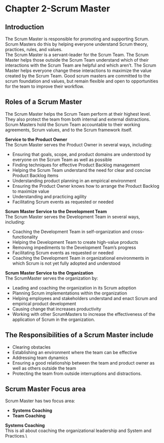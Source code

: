 # Chapter 2-Scrum Master

## Introduction

The Scrum Master is responsible for promoting and supporting Scrum. Scrum Masters do this by helping everyone understand Scrum theory, practices, rules, and values.\
The Scrum Master is a servant-leader for the Scrum Team. The Scrum Master helps those outside the Scrum Team understand which of their interactions with the Scrum Team are helpful and which aren’t. The Scrum Master helps everyone change these interactions to maximize the value created by the Scrum Team. Good scrum masters are committed to the scrum foundation and values, but remain flexible and open to opportunities for the team to improve their workflow.

## Roles of a Scrum Master

The Scrum Master helps the Scrum Team perform at their highest level. They also protect the team from both internal and external distractions. Scrum Masters hold the Scrum Team accountable to their working agreements, Scrum values, and to the Scrum framework itself.

**Service to the Product Owner**\
The Scrum Master serves the Product Owner in several ways, including:

- Ensuring that goals, scope, and product domains are understood by everyone on the Scrum Team as well as possible
- Finding techniques for effective Product Backlog management
- Helping the Scrum Team understand the need for clear and concise Product Backlog items
- Understanding product planning in an empirical environment
- Ensuring the Product Owner knows how to arrange the Product Backlog to maximize value
- Understanding and practicing agility
- Facilitating Scrum events as requested or needed

**Scrum Master Service to the Development Team**\
The Scrum Master serves the Development Team in several ways, including:

- Coaching the Development Team in self-organization and cross-functionality
- Helping the Development Team to create high-value products
- Removing impediments to the Development Team’s progress
- Facilitating Scrum events as requested or needed
- Coaching the Development Team in organizational environments in which Scrum is not yet fully adopted and understood

**Scrum Master Service to the Organization**\
The ScrumMaster serves the organization by:

- Leading and coaching the organization in its Scrum adoption
- Planning Scrum implementations within the organization
- Helping employees and stakeholders understand and enact Scrum and empirical product development
- Causing change that increases productivity
- Working with other ScrumMasters to increase the effectiveness of the application of Scrum in the organization.

## The Responsibilities of a Scrum Master include

- Clearing obstacles
- Establishing an environment where the team can be effective
- Addressing team dynamics
- Ensuring a good relationship between the team and product owner as well as others outside the team
- Protecting the team from outside interruptions and distractions.

## Scrum Master Focus area

Scrum Master has two focus area:

- **Systems Coaching**
- **Team Coaching**

**Systems Coaching**\
This is all about coaching the organizational leadership and System and Practices.\
